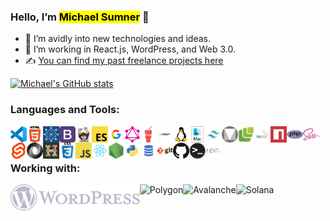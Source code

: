 ### Hello, I’m <mark>Michael Sumner</mark> 👋

- 🔭 I’m avidly into new technologies and ideas.
- 🌱 I’m working in React.js, WordPress, and Web 3.0.
- ✍ [You can find my past freelance projects here][reviews]

[![Michael's GitHub stats](https://github-readme-stats.vercel.app/api?username=michael-sumner&count_private=true&show_icons=true&theme=yeblu&hide=stars,prs,issues,contribs)][github]

### Languages and Tools:

[<img align="left" alt="Visual Studio Code" width="26px" src="https://raw.githubusercontent.com/github/explore/80688e429a7d4ef2fca1e82350fe8e3517d3494d/topics/visual-studio-code/visual-studio-code.png" />][linkedin]
[<img align="left" alt="HTML5" width="26px" src="https://raw.githubusercontent.com/github/explore/80688e429a7d4ef2fca1e82350fe8e3517d3494d/topics/html/html.png" />][linkedin]
[<img align="left" alt="Blockchain" width="26px" src="https://raw.githubusercontent.com/github/explore/main/topics/blockchain/blockchain.png" />][linkedin]
[<img align="left" alt="Bootstrap CSS" width="26px" src="https://raw.githubusercontent.com/github/explore/main/topics/bootstrap/bootstrap.png" />][linkedin]
[<img align="left" alt="Composer" width="26px" src="https://raw.githubusercontent.com/github/explore/main/topics/composer/composer.png" />][linkedin]
[<img align="left" alt="ES6" width="26px" src="https://raw.githubusercontent.com/github/explore/e4270e345b968ae626310bc86e339a2ae80c6ae4/topics/ecmascript/ecmascript.png" />][linkedin]
[<img align="left" alt="Anything Google" width="26px" src="https://github.com/github/explore/blob/main/topics/google/google.png?raw=true" />][linkedin]
[<img align="left" alt="GraphQL" width="26px" src="https://github.com/github/explore/blob/main/topics/graphql/graphql.png?raw=true" />][linkedin]
[<img align="left" alt="Gulp.js" width="26px" src="https://github.com/github/explore/blob/main/topics/gulp/gulp.png?raw=true" />][linkedin]
[<img align="left" alt="jQuery" width="26px" src="https://github.com/github/explore/blob/main/topics/jquery/jquery.png?raw=true" />][linkedin]
[<img align="left" alt="Linux" width="26px" src="https://github.com/github/explore/blob/main/topics/linux/linux.png?raw=true" />][linkedin]
[<img align="left" alt="Mac OS" width="26px" src="https://github.com/github/explore/blob/main/topics/macos/macos.png?raw=true" />][linkedin]
[<img align="left" alt="Tailwind" width="26px" src="https://github.com/github/explore/blob/main/topics/tailwind/tailwind.png?raw=true" />][linkedin]
[<img align="left" alt="Material Design" width="26px" src="https://github.com/github/explore/blob/main/topics/material-design/material-design.png?raw=true" />][linkedin]
[<img align="left" alt="Microformats" width="26px" src="https://github.com/github/explore/blob/main/topics/microformats/microformats.png?raw=true" />][linkedin]
[<img align="left" alt="MySQL" width="26px" src="https://github.com/github/explore/blob/main/topics/mysql/mysql.png?raw=true" />][linkedin]
[<img align="left" alt="NPM" width="26px" src="https://github.com/github/explore/blob/main/topics/npm/npm.png?raw=true" />][linkedin]
[<img align="left" alt="PHP" width="26px" src="https://github.com/github/explore/blob/main/topics/php/php.png?raw=true" />][linkedin]
[<img align="left" alt="Sass" width="26px" src="https://github.com/github/explore/blob/main/topics/sass/sass.png?raw=true" />][linkedin]
[<img align="left" alt="Svelt" width="26px" src="https://github.com/github/explore/blob/main/topics/svelte/svelte.png?raw=true" />][linkedin]
[<img align="left" alt="JSON" width="26px" src="https://github.com/github/explore/blob/main/topics/json/json.png?raw=true" />][linkedin]
[<img align="left" alt="Hacktoberfest" width="26px" src="https://github.com/github/explore/blob/main/topics/hacktoberfest/hacktoberfest.png?raw=true" />][linkedin]
[<img align="left" alt="CSS3" width="26px" src="https://raw.githubusercontent.com/github/explore/80688e429a7d4ef2fca1e82350fe8e3517d3494d/topics/css/css.png" />][linkedin]
[<img align="left" alt="JavaScript" width="26px" src="https://raw.githubusercontent.com/github/explore/80688e429a7d4ef2fca1e82350fe8e3517d3494d/topics/javascript/javascript.png" />][linkedin]
[<img align="left" alt="React" width="26px" src="https://raw.githubusercontent.com/github/explore/80688e429a7d4ef2fca1e82350fe8e3517d3494d/topics/react/react.png" />][linkedin]
[<img align="left" alt="Node.js" width="26px" src="https://raw.githubusercontent.com/github/explore/80688e429a7d4ef2fca1e82350fe8e3517d3494d/topics/nodejs/nodejs.png" />][linkedin]
[<img align="left" alt="python" width="26px" src="https://raw.githubusercontent.com/github/explore/80688e429a7d4ef2fca1e82350fe8e3517d3494d/topics/python/python.png" />][linkedin]
[<img align="left" alt="SQL" width="26px" src="https://raw.githubusercontent.com/github/explore/80688e429a7d4ef2fca1e82350fe8e3517d3494d/topics/sql/sql.png" />][linkedin]
[<img align="left" alt="Git" width="26px" src="https://raw.githubusercontent.com/github/explore/80688e429a7d4ef2fca1e82350fe8e3517d3494d/topics/git/git.png" />][linkedin]
[<img align="left" alt="GitHub" width="26px" src="https://raw.githubusercontent.com/github/explore/78df643247d429f6cc873026c0622819ad797942/topics/github/github.png" />][linkedin]
[<img align="left" alt="Terminal" width="26px" src="https://raw.githubusercontent.com/github/explore/80688e429a7d4ef2fca1e82350fe8e3517d3494d/topics/terminal/terminal.png" />][linkedin]
[<img align="left" alt="Next.js" width="26px" src="https://raw.githubusercontent.com/github/explore/28b02bbc9ad9f7a503c43775aebeb515dc2da5fc/topics/nextjs/nextjs.png" />][linkedin]

<br />
<br />

[website]: https://www.sumner.co.uk/
[twitter]: https://twitter.com/MichaelBSumner
[linkedin]: https://www.linkedin.com/in/michael-bryan-sumner/
[reviews]: https://smnr.co/portfolio
[github]: https://github.com/michael-sumner/

### Working with: 
[<img align="left" alt="WordPress" src="./wordpress.svg" height="42" />][linkedin]
[<img align="left" alt="Polygon" src="https://static.wixstatic.com/media/ded033_9d232de1d22841efbd951ef44c985605~mv2.jpg/v1/fill/w_164,h_42,al_c,q_80,usm_0.66_1.00_0.01/polygon.webp" />][linkedin]
[<img align="left" alt="Avalanche" src="https://static.wixstatic.com/media/ded033_3cc58f222bd94b49b9457dcc4bcddfd6~mv2.jpg/v1/fill/w_150,h_42,al_c,q_80,usm_0.66_1.00_0.01/avalanche.webp" />][linkedin]
[<img align="left" alt="Solana" src="https://static.wixstatic.com/media/ded033_bfecfd23ad9147088555fc6a412ce8a7~mv2.png/v1/fill/w_155,h_42,al_c,q_85,usm_0.66_1.00_0.01/solana.webp" />][linkedin]
